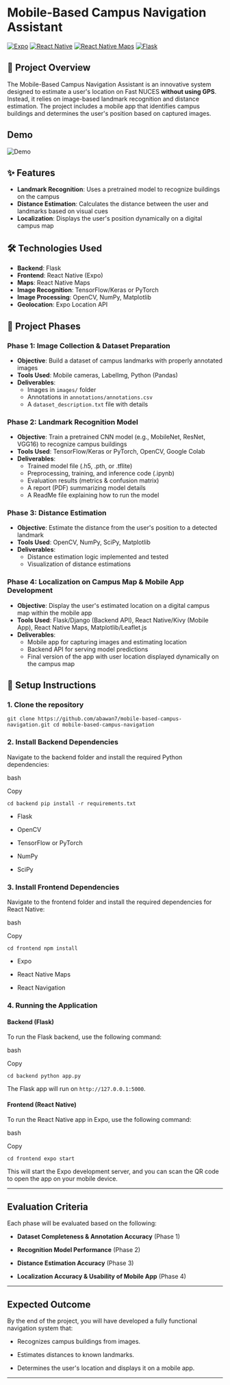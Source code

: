 # Mobile-Based Campus Navigation Assistant

[![Expo](https://img.shields.io/badge/Expo-1B1F23?style=flat&logo=expo&logoColor=white)](https://expo.dev/)
[![React Native](https://img.shields.io/badge/React_Native-61DAFB?style=flat&logo=react&logoColor=black)](https://reactnative.dev/)
[![React Native Maps](https://img.shields.io/badge/React_Native_Maps-1E90FF?style=flat&logo=react&logoColor=white)](https://github.com/react-native-maps/react-native-maps)
[![Flask](https://img.shields.io/badge/Flask-000000?style=flat&logo=flask&logoColor=white)](https://flask.palletsprojects.com/)


## 📱 Project Overview

The Mobile-Based Campus Navigation Assistant is an innovative system designed to estimate a user's location on Fast NUCES **without using GPS**. Instead, it relies on image-based landmark recognition and distance estimation. The project includes a mobile app that identifies campus buildings and determines the user's position based on captured images.


## Demo
![Demo](https://github.com/abawan7/banking-web-app/blob/main/Demo.gif)

## ✨ Features

- **Landmark Recognition**: Uses a pretrained model to recognize buildings on the campus
- **Distance Estimation**: Calculates the distance between the user and landmarks based on visual cues
- **Localization**: Displays the user's position dynamically on a digital campus map

## 🛠️ Technologies Used

- **Backend**: Flask
- **Frontend**: React Native (Expo)
- **Maps**: React Native Maps
- **Image Recognition**: TensorFlow/Keras or PyTorch
- **Image Processing**: OpenCV, NumPy, Matplotlib
- **Geolocation**: Expo Location API

## 🚀 Project Phases

### Phase 1: Image Collection & Dataset Preparation
- **Objective**: Build a dataset of campus landmarks with properly annotated images
- **Tools Used**: Mobile cameras, LabelImg, Python (Pandas)
- **Deliverables**: 
  - Images in `images/` folder
  - Annotations in `annotations/annotations.csv`
  - A `dataset_description.txt` file with details

### Phase 2: Landmark Recognition Model
- **Objective**: Train a pretrained CNN model (e.g., MobileNet, ResNet, VGG16) to recognize campus buildings
- **Tools Used**: TensorFlow/Keras or PyTorch, OpenCV, Google Colab
- **Deliverables**:
  - Trained model file (.h5, .pth, or .tflite)
  - Preprocessing, training, and inference code (.ipynb)
  - Evaluation results (metrics & confusion matrix)
  - A report (PDF) summarizing model details
  - A ReadMe file explaining how to run the model

### Phase 3: Distance Estimation
- **Objective**: Estimate the distance from the user's position to a detected landmark
- **Tools Used**: OpenCV, NumPy, SciPy, Matplotlib
- **Deliverables**:
  - Distance estimation logic implemented and tested
  - Visualization of distance estimations

### Phase 4: Localization on Campus Map & Mobile App Development
- **Objective**: Display the user's estimated location on a digital campus map within the mobile app
- **Tools Used**: Flask/Django (Backend API), React Native/Kivy (Mobile App), React Native Maps, Matplotlib/Leaflet.js
- **Deliverables**:
  - Mobile app for capturing images and estimating location
  - Backend API for serving model predictions
  - Final version of the app with user location displayed dynamically on the campus map

## 🔧 Setup Instructions

### 1. Clone the repository

`git clone https://github.com/abawan7/mobile-based-campus-navigation.git
cd mobile-based-campus-navigation`

### 2\. Install Backend Dependencies

Navigate to the backend folder and install the required Python dependencies:

bash

Copy

`cd backend
pip install -r requirements.txt`

-   Flask

-   OpenCV

-   TensorFlow or PyTorch

-   NumPy

-   SciPy

### 3\. Install Frontend Dependencies

Navigate to the frontend folder and install the required dependencies for React Native:

bash

Copy

`cd frontend
npm install`

-   Expo

-   React Native Maps

-   React Navigation

### 4\. Running the Application

#### Backend (Flask)

To run the Flask backend, use the following command:

bash

Copy

`cd backend
python app.py`

The Flask app will run on `http://127.0.0.1:5000`.

#### Frontend (React Native)

To run the React Native app in Expo, use the following command:

bash

Copy

`cd frontend
expo start`

This will start the Expo development server, and you can scan the QR code to open the app on your mobile device.

* * * * *

Evaluation Criteria
-------------------

Each phase will be evaluated based on the following:

-   **Dataset Completeness & Annotation Accuracy** (Phase 1)

-   **Recognition Model Performance** (Phase 2)

-   **Distance Estimation Accuracy** (Phase 3)

-   **Localization Accuracy & Usability of Mobile App** (Phase 4)

* * * * *

Expected Outcome
----------------

By the end of the project, you will have developed a fully functional navigation system that:

-   Recognizes campus buildings from images.

-   Estimates distances to known landmarks.

-   Determines the user's location and displays it on a mobile app.

* * * * *
